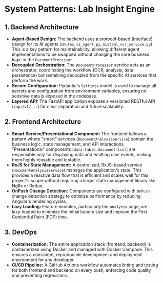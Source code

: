 # System Patterns: Lab Insight Engine

## 1. Backend Architecture

- **Agent-Based Design:** The backend uses a protocol-based (interface) design for its AI agents (`chutes_ai_agent.py`, `mistral_ocr_service.py`). This is a key pattern for maintainability, allowing different agent implementations to be swapped without changing the core business logic in the `DocumentProcessor`.
- **Decoupled Orchestration:** The `DocumentProcessor` service acts as an orchestrator, coordinating the workflow (OCR, analysis, data persistence) but remaining decoupled from the specific AI services that perform the work.
- **Secure Configuration:** Pydantic's `Settings` model is used to manage all secrets and configuration from environment variables, ensuring no sensitive data is exposed in the codebase.
- **Layered API:** The FastAPI application exposes a versioned RESTful API (`/api/v1/...`) for clear separation and future scalability.

## 2. Frontend Architecture

- **Smart Service/Presentational Component:** The frontend follows a pattern where "smart" services (`DocumentAnalysisService`) contain the business logic, state management, and API interactions. "Presentational" components (`data-table`, `document-list`) are responsible only for displaying data and emitting user events, making them highly reusable and testable.
- **RxJS for State Management:** A centralized, RxJS-based service (`DocumentAnalysisService`) manages the application's state. This provides a reactive data flow that is efficient and scales well for this project's scope without requiring a larger state management library like NgRx or Redux.
- **OnPush Change Detection:** Components are configured with `OnPush` change detection strategy to optimize performance by reducing Angular's rendering cycles.
- **Lazy Loading:** Feature modules, particularly the `analysis` page, are lazy-loaded to minimize the initial bundle size and improve the First Contentful Paint (FCP) time.

## 3. DevOps

- **Containerization:** The entire application stack (frontend, backend) is containerized using Docker and managed with Docker Compose. This ensures a consistent, reproducible development and deployment environment for any developer.
- **CI/CD Pipeline:** A GitHub Actions workflow automates linting and testing for both frontend and backend on every push, enforcing code quality and preventing regressions. 